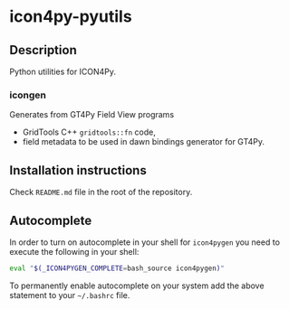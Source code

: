# icon4py-pyutils

## Description

Python utilities for ICON4Py.

### icongen

Generates from GT4Py Field View programs

- GridTools C++ `gridtools::fn` code,
- field metadata to be used in dawn bindings generator for GT4Py.

## Installation instructions

Check `README.md` file in the root of the repository.

## Autocomplete

In order to turn on autocomplete in your shell for `icon4pygen` you need to execute the following in your shell:

```bash
eval "$(_ICON4PYGEN_COMPLETE=bash_source icon4pygen)"
```

To permanently enable autocomplete on your system add the above statement to your `~/.bashrc` file.
